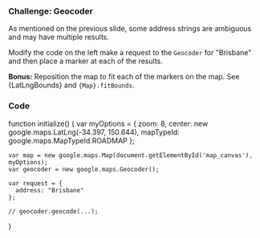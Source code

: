 ### Challenge: Geocoder

As mentioned on the previous slide, some address strings are ambiguous and may have multiple results.

Modify the code on the left make a request to the `Geocoder` for "Brisbane" and then place a marker at each of the results.

**Bonus:** Reposition the map to fit each of the markers on the map. See {LatLngBounds} and `{Map}.fitBounds`.

### Code
function initialize() {
    var myOptions = {
      zoom: 8,
      center: new google.maps.LatLng(-34.397, 150.644),
      mapTypeId: google.maps.MapTypeId.ROADMAP
    };

    var map = new google.maps.Map(document.getElementById('map_canvas'), myOptions);
    var geocoder = new google.maps.Geocoder();

    var request = {
      address: "Brisbane"
    };

    // geocoder.geocode(...);
}

